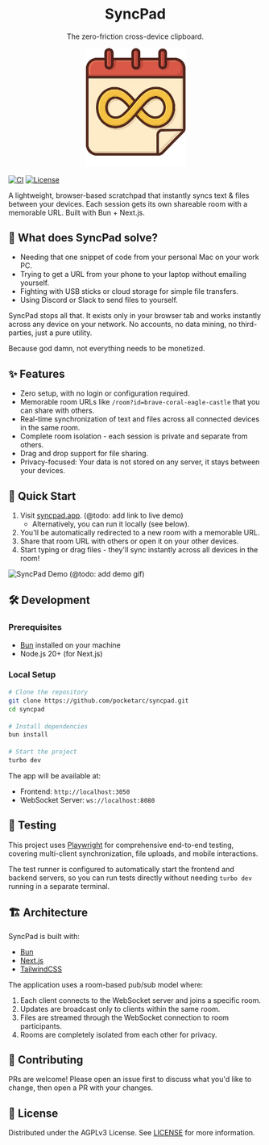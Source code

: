 <div align="center">
  <h1>SyncPad</h1>
  <p>The zero-friction cross-device clipboard.</p>
  <img src="https://raw.githubusercontent.com/pocketarc/syncpad/main/apps/frontend/public/logo.png" alt="SyncPad Logo" width="200" />
</div>

[![CI](https://github.com/pocketarc/syncpad/actions/workflows/ci.yml/badge.svg)](https://github.com/pocketarc/syncpad/actions/workflows/ci.yml)
[![License](https://img.shields.io/badge/license-AGPLv3-blue.svg)](LICENSE)

A lightweight, browser-based scratchpad that instantly syncs text & files between your devices. Each session gets its own shareable room with a memorable URL. Built with Bun + Next.js.

## 🤔 What does SyncPad solve?

- Needing that one snippet of code from your personal Mac on your work PC.
- Trying to get a URL from your phone to your laptop without emailing yourself.
- Fighting with USB sticks or cloud storage for simple file transfers.
- Using Discord or Slack to send files to yourself.

SyncPad stops all that. It exists only in your browser tab and works instantly across any device on your network. No accounts, no data mining, no third-parties, just a pure utility.

Because god damn, not everything needs to be monetized.

## ✨ Features

- Zero setup, with no login or configuration required.
- Memorable room URLs like `/room?id=brave-coral-eagle-castle` that you can share with others.
- Real-time synchronization of text and files across all connected devices in the same room.
- Complete room isolation - each session is private and separate from others.
- Drag and drop support for file sharing.
- Privacy-focused: Your data is not stored on any server, it stays between your devices.

## 🚀 Quick Start

1. Visit [syncpad.app](https://syncpad.app). (@todo: add link to live demo)
   - Alternatively, you can run it locally (see below).
2. You'll be automatically redirected to a new room with a memorable URL.
3. Share that room URL with others or open it on your other devices.
4. Start typing or drag files - they'll sync instantly across all devices in the room!

![SyncPad Demo](demo.gif) (@todo: add demo gif)

## 🛠 Development

### Prerequisites

- [Bun](https://bun.sh) installed on your machine
- Node.js 20+ (for Next.js)

### Local Setup

```bash
# Clone the repository
git clone https://github.com/pocketarc/syncpad.git
cd syncpad

# Install dependencies
bun install

# Start the project
turbo dev
```

The app will be available at:
- Frontend: `http://localhost:3050`
- WebSocket Server: `ws://localhost:8080`

## 🧪 Testing

This project uses [Playwright](https://playwright.dev/) for comprehensive end-to-end testing, covering multi-client synchronization, file uploads, and mobile interactions.

The test runner is configured to automatically start the frontend and backend servers, so you can run tests directly without needing `turbo dev` running in a separate terminal.

## 🏗 Architecture

SyncPad is built with:
- [Bun](https://bun.sh)
- [Next.js](https://nextjs.org)
- [TailwindCSS](https://tailwindcss.com)

The application uses a room-based pub/sub model where:

1. Each client connects to the WebSocket server and joins a specific room.
2. Updates are broadcast only to clients within the same room.
3. Files are streamed through the WebSocket connection to room participants.
4. Rooms are completely isolated from each other for privacy.

## 📝 Contributing

PRs are welcome! Please open an issue first to discuss what you'd like to change, then open a PR with your changes.

## 📜 License

Distributed under the AGPLv3 License. See [LICENSE](LICENSE) for more information.